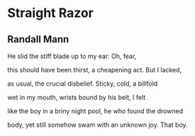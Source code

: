 # Straight Razor
## Randall Mann
He slid the stiff blade up to my ear:
Oh, fear,

this should have been thirst, a cheapening act.
But I lacked,

as usual, the crucial disbelief. Sticky, cold,
a billfold

wet in my mouth, wrists bound by his belt,
I felt

like the boy in a briny night pool, he who found
the drowned

body, yet still somehow swam with an unknown joy.
That boy.